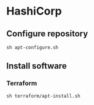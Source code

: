 # HashiCorp

## Configure repository
`sh apt-configure.sh`

## Install software
### Terraform
`sh terraform/apt-install.sh`